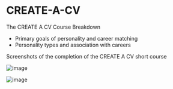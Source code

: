 # CREATE-A-CV

The CREATE A CV Course Breakdown
* Primary goals of personality and career matching
* Personality types and association with careers  

Screenshots of the completion of the CREATE A CV short course

![image](https://github.com/user-attachments/assets/d4fe0d0a-8922-46d5-8b1b-b55f7924595b)

![image](https://github.com/user-attachments/assets/11c135ec-e52f-485d-9027-4e9a0397ed3a)

